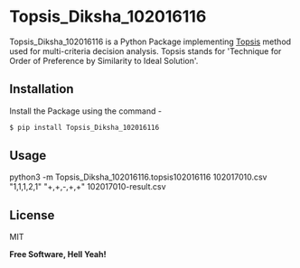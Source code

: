 # Topsis_Diksha_102016116
Topsis_Diksha_102016116 is a Python Package implementing [Topsis](https://www.sciencedirect.com/science/article/pii/S277266222100014X#:~:text=TOPSIS%20is%20based%20on%20the,distances%20from%20the%20ideal%20solutions.) method used for multi-criteria decision analysis.
Topsis stands for 'Technique for Order of Preference by Similarity to Ideal Solution'.

## Installation
Install the Package using the command - 
```s
$ pip install Topsis_Diksha_102016116
```

## Usage
python3 -m Topsis_Diksha_102016116.topsis102016116 102017010.csv "1,1,1,2,1" "+,+,-,+,+" 102017010-result.csv
## License

MIT

**Free Software, Hell Yeah!**
